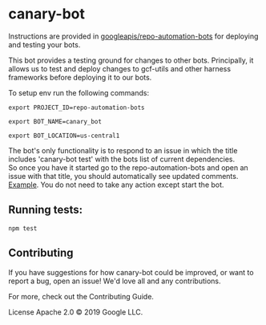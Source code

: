 # canary-bot

Instructions are provided in [googleapis/repo-automation-bots](https://github.com/googleapis/repo-automation-bots/blob/main/README.md) for deploying and testing your bots.

This bot provides a testing ground for changes to other bots. Principally, it allows us to test and deploy changes to gcf-utils and other harness frameworks before deploying it to our bots.

To setup env run the following commands:

`
export PROJECT_ID=repo-automation-bots 
`

`
export BOT_NAME=canary_bot 
`

`
export BOT_LOCATION=us-central1
`

The bot's only functionality is to respond to an issue in which the title includes 'canary-bot test' with the bots list of current dependencies.  
So once you have it started go to the repo-automation-bots and open an issue with that title, you should automatically see updated comments. [Example](https://github.com/googleapis/repo-automation-bots/issues/5672).
You do not need to take any action except start the bot.

## Running tests:

`npm test`

## Contributing

If you have suggestions for how canary-bot could be improved, or want to report a bug, open an issue! We'd love all and any contributions.

For more, check out the Contributing Guide.

License
Apache 2.0 © 2019 Google LLC.